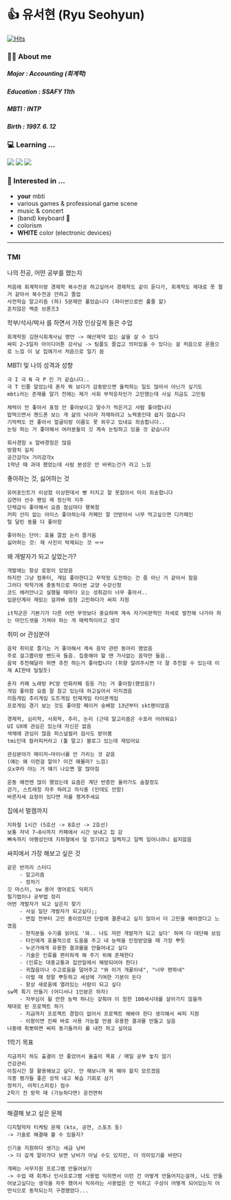 #  👍 유서현 (Ryu Seohyun)
[![Hits](https://hits.seeyoufarm.com/api/count/incr/badge.svg?url=https%3A%2F%2Fgithub.com%2Fucream11&count_bg=%2379C83D&title_bg=%23555555&icon=&icon_color=%23E7E7E7&title=hits&edge_flat=false)](https://hits.seeyoufarm.com)

### 🙋‍♀️ About me
##### Major : Accounting (회계학)
##### Education : SSAFY 11th
##### MBTI : INTP
##### Birth : 1997. 6. 12



### 💻 Learning ...
<img src="https://img.shields.io/badge/Python-3766AB?style=flat-square&logo=Python&logoColor=white"/> <img src="https://img.shields.io/badge/Java-007396?style=flat-square&logo=openjdk&logoColor=white"/> <img src="https://img.shields.io/badge/Visual Studio Code-007ACC?style=flat-square&logo=visualstudiocode&logoColor=white"/> 



### 👀 Interested in ...
- **your** mbti
- various games & professional game scene
- music & concert
- (band) keyboard 🎹
- colorism
- **WHITE** color (electronic devices)
  
---

### TMI

나의 전공, 어떤 공부를 했는지 

	처음에 회계학이랑 경제학 복수전공 하고싶어서 경제학도 같이 듣다가, 회계학도 제대로 못 팔거 같아서 복수전공 안하고 졸업
    사전학습 알고리즘 (하) 5문제만 풀었습니다 (파이썬으로만 풀줄 앎)
    흔치않은 백준 브론즈3

학부/석사/박사 를 하면서 가장 인상깊게 들은 수업

	회계학원 김현식회계사님 명언 -> 예산제약 없는 삶을 살 수 있다
    싸피 2~3일차 아이디어톤 강사님 -> 팀플도 즐겁고 의미있을 수 있다는 걸 처음으로 온몸으로 느낌 이 날 집에가서 처음으로 일기 씀

MBTI 및 나의 성격과 성향

	극 I 극 N 극 P 인 거 같습니다..
    극 T 인줄 알았는데 혼자 뭐 보다가 감동받으면 울컥하는 일도 많아서 아닌가 싶기도
    mbti라는 존재를 알기 전에는 제가 사회 부적응자인가 고민했는데 사실 지금도 고민됨

	체력이 안 좋아서 표정 안 좋아보이고 말수가 적은거고 사람 좋아합니다  
    밥먹으면서 핸드폰 보는 게 삶의 낙이라 자제하려고 노력중인데 쉽지 않습니다
    기억력도 안 좋아서 얼굴이랑 이름도 못 외우고 있네요 죄송합니다..
    눈팅 하는 거 좋아해서 여러분들의 깃 계속 눈팅하고 있을 것 같습니다

    회사경험 x 알바경험은 많음
    방향치 길치
    공간감각x 거리감각x
    1학년 때 과대 했었는데 사람 본성은 안 바뀌는건가 라고 느낌

	


좋아하는 것, 싫어하는 것

	유머포인트가 이상함 이상한데서 빵 터지고 잘 못참아서 미리 죄송합니다
    김연아 선수 팬임 제 정신적 지주
    단체급식 좋아해서 요즘 점심마다 행복함
    커피 산미 없는 아이스 좋아하는데 카페인 잘 안받아서 너무 먹고싶으면 디카페인
    털 달린 동물 다 좋아함
    
    좋아하는 단어: 효율 깔끔 논리 즐거움
    싫어하는 것: 제 사진이 박제되는 것 ㅠㅠ
	
	
	
왜 개발자가 되고 싶었는가?

	개발에는 항상 로망이 있었음
    하지만 그냥 컴퓨터, 게임 좋아한다고 무작정 도전하는 건 좀 아닌 거 같아서 참음
    그러다 막학기에 충동적으로 파이썬 교양 수강신청
    코드 에러안나고 실행될 때마다 오는 성취감이 너무 좋아서..
    입문단계라 재밌는 걸까봐 엄청 고민하다가 싸피 지원

    it직군은 기본기가 다른 어떤 무엇보다 중요하며 계속 자기비판적인 자세로 발전해 나가야 하는 마인드셋을 가져야 하는 게 매력적이라고 생각



취미 or 관심분야
    
    음악 취미로 즐기는 거 좋아해서 계속 음악 관련 동아리 했었음
    주로 걸그룹이랑 밴드곡 들음. 집중해야 할 땐 가사없는 음악만 들음.. 
    음악 추천해달라 하면 추천 하는거 좋아합니다 (취향 알려주시면 더 잘 추천할 수 있는데 이제 AI한테 밀릴듯)

    혼자 카페 노래방 PC방 만화카페 등등 가는 거 좋아함(했었음?)
    게임 좋아함 요즘 잘 참고 있는데 하고싶어서 미치겠음
    리듬게임 추리게임 도트게임 턴제게임 타이쿤게임
    프로게임 경기 보는 것도 좋아함 페이커 숭배함 13년부터 skt팬이었음

	경제학, 심리학, 사회학, 추리, 논리 (근데 알고리즘은 수포라 어려워요)
    UI UX에 관심은 있는데 자신은 없음
    색채에 관심이 많음 퍼스널컬러 검사도 받아봄
    tmi인데 컬러피커라고 (툴 말고) 블로그 있는데 재밌어요

    관심분야가 메이저~마이너를 안 가리는 것 같음
    (얘는 왜 이런걸 알아? 이건 왜몰라? 느낌)
    오x쿠라 아는 거 얘기 나오면 말 많아짐

    운동 예전엔 많이 했었는데 요즘은 계단 반층만 올라가도 숨찰정도
    걷기, 스트레칭 자주 하려고 의식중 (인데도 안함)
    바른자세 요정이 있다면 저를 챙겨주세요





집에서 멀캠까지

    지하철 1시간 (5호선 -> 8호선 -> 2호선)
    보통 저녁 7~8시까지 카페에서 시간 보내고 집 감
    뼈속까지 야행성인데 지하철에서 덜 낑기려고 일찍자고 일찍 일어나려니 쉽지않음

싸피에서 가장 해보고 싶은 것

	같은 반끼리 스터디 
        - 알고리즘
        - 정처기
    깃 마스터, sw 용어 영어로도 익히기
    필기법이나 공부법 정리
    어떤 개발자가 되고 싶은지 찾기
        - 사실 일단 개발자가 되고싶다;;
        - 면접 전부터 고민 중이었지만 단칼에 결론내고 싶지 않아서 더 고민을 해야겠다고 느꼈음
        - 현직분들 수기를 읽어도 '와.. 나도 저런 개발자가 되고 싶다' 하며 다 대단해 보임
        - 타인에게 효율적으로 도움을 주고 내 능력을 인정받았을 때 가장 뿌듯
        - 누군가에게 유용한 결과물을 만들어내고 싶다
        - 기술은 인류를 편리하게 해 주기 위해 존재한다 
        - (인류는 대중교통과 집안일에서 해방되어야 한다)
        - 귀찮음이나 수고로움을 덜어주고 "와 이거 개꿀이네", "너무 편하네"
        - 이럴 때 정말 뿌듯하고 세상에 기여한 기분이 든다
        - 항상 새로움에 열려있는 사람이 되고 싶다
	sw쪽 특기 만들기 (어디서나 1인분은 하자)
        - 자부심이 될 만한 능력 하나는 갖춰야 이 험한 100세시대를 살아가지 않을까
    제대로 된 프로젝트 하기
        - 지금까지 프로젝트 경험이 없어서 프로젝트 해봐야 한다 생각해서 싸피 지원
        - 이왕이면 진짜 바로 사용 가능할 만큼 유용한 결과물 만들고 싶음
    나중에 취뽀하면 싸피 동기들끼리 롤 내전 하고 싶어요

1학기 목표

	지금까지 하도 출결이 안 좋았어서 올출이 목표 / 매일 공부 놓지 않기
    건강관리
    아침시간 잘 활용해보고 싶다. 안 해보니까 뭐 해야 할지 모르겠음
    각종 평가들 좋은 성적 내고 복습 기회로 삼기
    정처기, 어학(스피킹) 점수
    2학기 전 방학 때 (가능하다면) 운전면허


---

해결해 보고 싶은 문제

    디지털약자 티케팅 문제 (ktx, 공연, 스포츠 등)
    -> 기술로 해결해 볼 수 있을지?

    신기술 지원하다 생기는 세금 낭비
    -> 더 깊게 알아가다 보면 낭비가 아닐 수도 있지만, 더 의미있기를 바란다

    개쩌는 사무지원 프로그램 만들어보기
    -> 수업 때 회계나 인사프로그램 사용법 익히면서 이런 건 어떻게 만들어지는걸까, 나도 만들어보고싶다는 생각을 자주 했어서 익히라는 사용법은 안 익히고 구성이 어떻게 되어있는지 어떤식으로 동작되는지 구경했었다...



    

